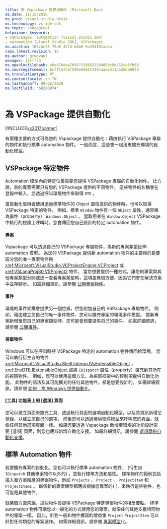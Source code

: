 ```yaml
---
title: 為 Vspackage 提供自動化 |Microsoft Docs
ms.date: 11/15/2016
ms.prod: visual-studio-dev14
ms.technology: vs-ide-sdk
ms.topic: conceptual
helpviewer_keywords:
- VSPackages, automation [Visual Studio SDK]
- automation [Visual Studio SDK], VSPackages
ms.assetid: 104c4c55-78b8-42f4-b6b0-9a334101aaea
caps.latest.revision: 16
ms.author: gregvanl
manager: jillfra
ms.openlocfilehash: c6eb76eba76567f2966323d4058c9e752cb6fb69
ms.sourcegitcommit: 6cfffa72af599a9d667249caaaa411bb28ea69fd
ms.translationtype: MT
ms.contentlocale: zh-TW
ms.lasthandoff: 09/02/2020
ms.locfileid: "68200974"
---
```

# <a name="providing-automation-for-vspackages"></a>為 VSPackage 提供自動化
[!INCLUDE[vs2017banner](../../includes/vs2017banner.md)]

有兩種主要的方式可為您的 Vspackage 提供自動化：藉由執行 VSPackage 專屬的物件和執行標準 automation 物件。 一般而言，這些會一起用來擴充環境的自動化模型。  
  
## <a name="vspackage-specific-objects"></a>VSPackage 特定物件  
 Automation 模型內的特定位置需要您提供 VSPackage 專屬的自動化物件。 比方說，新的專案需要只有您的 VSPackage 提供的不同物件。 這些物件的名稱會在登錄中輸入，並透過呼叫環境物件來取得 `DTE` 。  
  
 當自動化取用者使用透過標準物件的 Object 屬性提供的物件時，也可以取得 VSPackage 特定的物件。 例如，標準 `Window` 物件有一個 `Object` 屬性，通常稱為屬性（property） `Windows.Object` 。 當取用者在 `Window.Object` VSPackage 中執行的視窗上呼叫時，您會傳回您自己設計的特定 automation 物件。  
  
#### <a name="projects"></a>專案  
 Vspackage 可以透過自己的 VSPackage 專屬物件，為新的專案類型延伸 automation 模型。 為您的 VSPackage 提供新 automation 物件的主要目的是要區分您的唯一專案物件與 <xref:Microsoft.VisualStudio.VCProjectEngine.VCProject> 或 <xref:VSLangProj80.VSProject2> 物件。 當您想要提供一種方式，讓您的專案與其他專案類型分開或逐一查看專案類型時，這項差異很方便，因為它們會在解決方案中並存顯示。 如需詳細資訊，請參閱 [公開專案物件](../../extensibility/internals/exposing-project-objects.md)。  
  
#### <a name="events"></a>事件  
 環境的事件架構會提供另一個位置，供您附加自己的 VSPackage 專屬物件。 例如，藉由建立您自己的唯一事件物件，您可以擴充專案的環境事件模型。 當新專案新增至您自己的專案類型時，您可能會想要提供自己的事件。 如需詳細資訊，請參閱 [公開事件](../../extensibility/internals/exposing-events-in-the-visual-studio-sdk.md)。  
  
#### <a name="window-objects"></a>視窗物件  
 Windows 可以在呼叫時將 VSPackage 特定的 automation 物件傳回給環境。 您可以執行衍生自的物件 <xref:Microsoft.VisualStudio.Shell.Interop.IVsExtensibleObject> ， <xref:EnvDTE.IExtensibleObject> 或將 `IDispatch` 屬性（property）擴充到其所在的視窗物件。 例如，您可以使用這個方法，為視窗框架中的控制項提供自動化功能。 此物件的語法及其可能擴充的任何其他物件，都是您要設計的。 如需詳細資訊，請參閱 [如何：為 Windows 提供自動化](../../extensibility/internals/how-to-provide-automation-for-windows.md)。  
  
#### <a name="options-pages-on-the-tools-menu"></a>[工具] 功能表上的 [選項] 頁面  
 您可以建立頁面來擴充工具、透過執行頁面的選項自動化模型，以及將資訊新增至登錄，以建立您自己的選項。 然後您可以透過環境物件模型來呼叫您的頁面，就像任何其他選項頁面一樣。 如果您要透過 Vspackage 新增至環境的功能設計需要 [選項] 頁面，則您也應該新增自動化支援。 如需詳細資訊，請參閱 [選項頁的自動化支援](../../extensibility/internals/automation-support-for-options-pages.md)。  
  
## <a name="standard-automation-objects"></a>標準 Automation 物件  
 若要擴充專案的自動化，您也可以執行標準 automation 物件， (衍生自 `IDispatch` 其他專案物件以外的) ，並執行標準方法和屬性。 標準物件的範例包括插入至方案階層的專案物件，例如 `Projects` 、 `Project` 、 `ProjectItem` 和 `ProjectItems` 。 每個新的專案類型都應該根據您專案的)  (，來執行這些物件，也可能是其他物件。  
  
 就某個方面來說，這些物件會提供 VSPackage 特定專案物件的相反優點。 標準 automation 物件可讓您以一般化的方式使用您的專案，就像任何其他支援相同物件的專案一樣。 因此，針對一般和物件撰寫的增益集 `Project` `ProjectItem` 可以針對任何類型的專案運作。 如需詳細資訊，請參閱 [專案模型](../../extensibility/internals/project-modeling.md)化。
